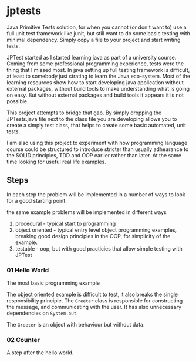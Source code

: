 # jptests
Java Primitive Tests solution, for when you cannot (or don't want to) use a full unit test framework like junit, but still want to do some basic testing with minimal dependency. Simply copy a file to your project and start writing tests. 

JPTest started as I started learning java as part of a university course. Coming from some professional programming experience, tests were the thing that I missed most. 
In java setting up full testing framework is difficult, at least to somebody just strating to learn the Java eco-system. Most of the learning resources show how to start 
developing java application without external packages, without build tools to make understanding what is going on easy. But without external packages and build tools 
it appears it is not possible. 

This project attempts to bridge that gap. By simply dropping the JPTests.java file next to the class file you are developing allows you to create a simply test class, that helps to create some basic automated, unit tests. 

I am also using this project to experiment with how programming language course could be structured to introduce stricter than usually adhearance to the SOLID principles, TDD and OOP earlier rather than later. At the same time looking for useful real life examples. 

## Steps

In each step the problem will be implemented in a number of ways to look for a good starting point. 

the same example problems will be implemented in different ways

1. procedural - typical start to programming
2. object oriented - typical entry level object programming examples, breaking good design principles in the OOP, for simplicity of the example. 
3. testable - oop, but with good practicies that allow simple testing with JPTest

### 01 Hello World
The most basic programming example

The object oriented example is difficult to test, it also breaks the single responsibility principle. The `Greeter` class is responsible for constructing the message, and communicating with the user. It has also unnecessary dependencies on `System.out`.

The `Greeter` is an object with behaviour but without data. 

### 02 Counter
A step after the hello world. 
